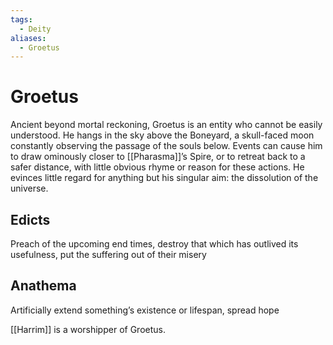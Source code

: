 ```yaml
---
tags:
  - Deity
aliases:
  - Groetus
---
```

# Groetus
Ancient beyond mortal reckoning, Groetus is an entity who cannot be easily understood. He hangs in the sky above the Boneyard, a skull-faced moon constantly observing the passage of the souls below. Events can cause him to draw ominously closer to [[Pharasma]]’s Spire, or to retreat back to a safer distance, with little obvious rhyme or reason for these actions. He evinces little regard for anything but his singular aim: the dissolution of the universe.

## Edicts 
Preach of the upcoming end times, destroy that which has outlived its usefulness, put the suffering out of their misery
## Anathema 
Artificially extend something’s existence or lifespan, spread hope

[[Harrim]] is a worshipper of Groetus. 